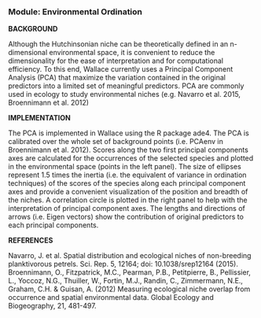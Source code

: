 ### **Module: Environmental Ordination**

**BACKGROUND**

Although the Hutchinsonian niche can be theoretically defined in an n-dimensional environmental space, it is convenient to reduce the dimensionality for the ease of interpretation and for computational efficiency. To this end, Wallace currently uses a Principal Component Analysis (PCA) that maximize the variation contained in the original predictors into a limited set of meaningful predictors. PCA are commonly used in ecology to study environmental niches (e.g. Navarro et al. 2015, Broennimann et al. 2012)

**IMPLEMENTATION**

The PCA is implemented in Wallace using the R package ade4. The PCA is calibrated over the whole set of background points (i.e. PCAenv in Broennimann et al. 2012). Scores along the two first principal components axes are calculated for the occurrences of the selected species and plotted in the environmental space (points in the left panel). The size of ellipses represent 1.5 times the inertia (i.e. the equivalent of variance in ordination techniques) of the scores of the species along each principal component axes and provide a convenient visualization of the position and breadth of the niches. A correlation circle is plotted in the right panel to help with the interpretation of principal component axes. The lengths and directions of arrows (i.e. Eigen vectors) show the contribution of original predictors to each principal components. 

**REFERENCES**

Navarro, J. et al. Spatial distribution and ecological niches of non-breeding planktivorous petrels. Sci. Rep. 5, 12164; doi: 10.1038/srep12164 (2015).
Broennimann, O., Fitzpatrick, M.C., Pearman, P.B., Petitpierre, B., Pellissier, L., Yoccoz, N.G., Thuiller, W., Fortin, M.J., Randin, C., Zimmermann, N.E., Graham, C.H. & Guisan, A. (2012) Measuring ecological niche overlap from occurrence and spatial environmental data. Global Ecology and Biogeography, 21, 481-497.

